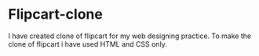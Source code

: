 # Flipcart-clone
I have created clone of flipcart for my web designing practice. To make the clone of flipcart i have used HTML and CSS only.
